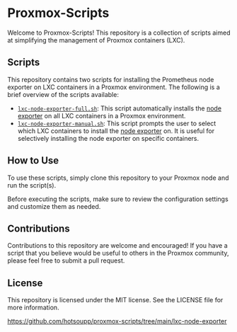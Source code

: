 # Proxmox-Scripts

Welcome to Proxmox-Scripts! This repository is a collection of scripts aimed at simplifying the management of Proxmox containers (LXC).

## Scripts

This repository contains two scripts for installing the Prometheus node exporter on LXC containers in a Proxmox environment. The following is a brief overview of the scripts available:

- [`lxc-node-exporter-full.sh`](https://github.com/hotsoupp/proxmox-scripts/tree/main/lxc-node-exporter): This script automatically installs the [node exporter](https://github.com/prometheus/node_exporter) on all LXC containers in a Proxmox environment.
- [`lxc-node-exporter-manual.sh`](https://github.com/hotsoupp/proxmox-scripts/tree/main/lxc-node-exporter): This script prompts the user to select which LXC containers to install the [node exporter](https://github.com/prometheus/node_exporter) on. It is useful for selectively installing the node exporter on specific containers.

## How to Use

To use these scripts, simply clone this repository to your Proxmox node and run the script(s). 

Before executing the scripts, make sure to review the configuration settings and customize them as needed.

## Contributions

Contributions to this repository are welcome and encouraged! If you have a script that you believe would be useful to others in the Proxmox community, please feel free to submit a pull request.

## License

This repository is licensed under the MIT license. See the LICENSE file for more information.


https://github.com/hotsoupp/proxmox-scripts/tree/main/lxc-node-exporter
